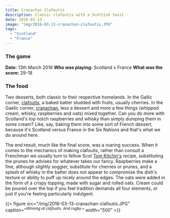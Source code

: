 ```yaml
---
title: Cranachan Clafoutis
description: Classic clafoutis with a Scottish twist
date: 2016-03-13
image: "img/2016-03-13-cranachan-clafoutis.JPG"
tags:
  - "Scotland"
  - "France"
---
```


### The game

**Date:** 13th March 2016
**Who was playing:** Scotland v France
**What was the score:** 29-18

### The food

Two desserts, both classic to their respective homelands. In the Gallic corner, [clafoutis](https://en.wikipedia.org/wiki/Clafoutis), a baked batter studded with fruits, usually cherries. In the Gaelic corner, [cranachan](https://en.wikipedia.org/wiki/Cranachan), less a dessert and more a few things (whipped cream, whisky, raspberries and oats) mixed together. Can you do more with Scotland's top notch raspberries and whisky than simply dumping them in some cream? Like, say, baking them into some sort of French dessert, because it's Scotland versus France in the Six Nations and that's what we do around here.

The end result, much like the final score, was a roaring success. When it comes to the mechanics of making clafoutis, rather than consult a Frenchman we usually turn to fellow Scot [Tom Kitchin's](https://www.cooked.com/uk/Tom-Kitchin/Quadrille-Publishing/Kitchin-Suppers/Simple-desserts/Prune-clafoutis-recipe) recipe, substituting the prunes he advises for whatever takes our fancy. Raspberries make a fine, although slightly soggier, substitute for cherries or prunes, and a splash of whisky in the batter does not appear to compromise the dish's texture or ability to puff up nicely around the edges. The oats were added in the form of a crispy topping, made with sugar and rolled oats. Cream could be poured over the top if you feel tradition demands all four elements, or just if you're feeling particularly indulgent.

{{< figure src="/img/2016-03-13-cranachan-clafoutis.JPG" caption="<sup>*Winning at clafoutis. And rugby.*</sup>" width="500" >}}

